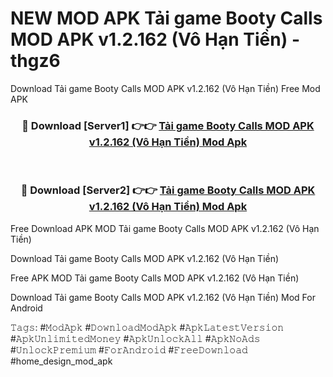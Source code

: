 # NEW MOD APK Tải game Booty Calls MOD APK v1.2.162 (Vô Hạn Tiền) - thgz6
Download Tải game Booty Calls MOD APK v1.2.162 (Vô Hạn Tiền) Free Mod APK

<div align="center">
<h3>🔴 Download [Server1] 👉👉 <a href="https://apk-comot.site?title=Tải_game_Booty_Calls_MOD_APK_v1.2.162_(Vô_Hạn_Tiền)">Tải game Booty Calls MOD APK v1.2.162 (Vô Hạn Tiền) Mod Apk</a></h3><br>

<h3>🔴 Download [Server2] 👉👉 <a href="https://apk-comot.site?title=Tải_game_Booty_Calls_MOD_APK_v1.2.162_(Vô_Hạn_Tiền)">Tải game Booty Calls MOD APK v1.2.162 (Vô Hạn Tiền) Mod Apk</a></h3>
</div>


Free Download APK MOD Tải game Booty Calls MOD APK v1.2.162 (Vô Hạn Tiền)

Download Tải game Booty Calls MOD APK v1.2.162 (Vô Hạn Tiền) 

Free APK MOD Tải game Booty Calls MOD APK v1.2.162 (Vô Hạn Tiền) 

Download Tải game Booty Calls MOD APK v1.2.162 (Vô Hạn Tiền) Mod For Android

𝚃𝚊𝚐𝚜: #𝙼𝚘𝚍𝙰𝚙𝚔 #𝙳𝚘𝚠𝚗𝚕𝚘𝚊𝚍𝙼𝚘𝚍𝙰𝚙𝚔 #𝙰𝚙𝚔𝙻𝚊𝚝𝚎𝚜𝚝𝚅𝚎𝚛𝚜𝚒𝚘𝚗 #𝙰𝚙𝚔𝚄𝚗𝚕𝚒𝚖𝚒𝚝𝚎𝚍𝙼𝚘𝚗𝚎𝚢 #𝙰𝚙𝚔𝚄𝚗𝚕𝚘𝚌𝚔𝙰𝚕𝚕 #𝙰𝚙𝚔𝙽𝚘𝙰𝚍𝚜 #𝚄𝚗𝚕𝚘𝚌𝚔𝙿𝚛𝚎𝚖𝚒𝚞𝚖 #𝙵𝚘𝚛𝙰𝚗𝚍𝚛𝚘𝚒𝚍 #𝙵𝚛𝚎𝚎𝙳𝚘𝚠𝚗𝚕𝚘𝚊𝚍 #home_design_mod_apk
